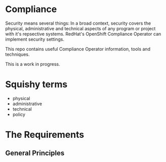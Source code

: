 # Compliance

Security means several things: In a broad context, security covers the physical, administrative and technical aspects of any program or project with it's repsective systems. RedHat's OpenShift Compliance Operator can implement security settings.

This repo contains useful Compliance Operator information, tools and techniques. 

This is a work in progress.

# Squishy terms
* physical
* administrative
* technical
* policy

# The Requirements

## General Principles
